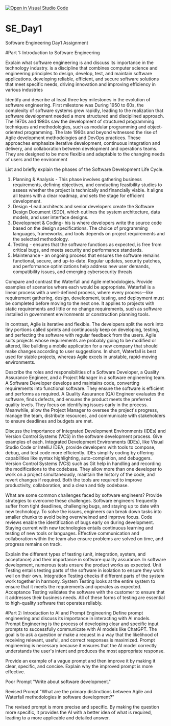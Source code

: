 [![Open in Visual Studio Code](https://classroom.github.com/assets/open-in-vscode-2e0aaae1b6195c2367325f4f02e2d04e9abb55f0b24a779b69b11b9e10269abc.svg)](https://classroom.github.com/online_ide?assignment_repo_id=19248989&assignment_repo_type=AssignmentRepo)
# SE_Day1
Software Engineering Day1 Assignment

#Part 1: Introduction to Software Engineering

Explain what software engineering is and discuss its importance in the technology industry.
is a discipline that combines computer science and engineering principles to design, develop, test, and maintain software applications.
developing reliable, efficient, and secure software solutions that meet specific needs, driving innovation and improving efficiency in various industries

Identify and describe at least three key milestones in the evolution of software engineering.
First milestone was During 1950 to 60s, the complexity of software systems grew rapidly, leading to the realization that software development needed a more structured and disciplined approach.
The 1970s and 1980s saw the development of structured programming techniques and methodologies, such as modular programming and object-oriented programming. 
The late 1990s and beyond witnessed the rise of Agile development methodologies and DevOps practices. These approaches emphasize iterative development, continuous integration and delivery, and collaboration between development and operations teams. They are designed to be more flexible and adaptable to the changing needs of users and the environment

List and briefly explain the phases of the Software Development Life Cycle.
1. Planning & Analysis - This phase involves gathering business requirements, defining objectives, and conducting feasibility studies to assess whether the project is technically and financially viable.
It aligns all teams with a clear roadmap, and sets the stage for efficient development.
2. Design -Lead architects and senior developers create the Software Design Document (SDD), which outlines the system architecture, data models, and user interface designs.
3. Development & Coding- his is where developers write the source code based on the design specifications. The choice of programming languages, frameworks, and tools depends on project requirements and the selected methodology.
4. Testing - ensures that the software functions as expected, is free from critical bugs, and meets security and performance standards.
5. Maintenance - an ongoing process that ensures the software remains functional, secure, and up-to-date. Regular updates, security patches, and performance optimizations help address new user demands, compatibility issues, and emerging cybersecurity threats

Compare and contrast the Waterfall and Agile methodologies. Provide examples of scenarios where each would be appropriate.
 Waterfall is a linear process with a well-defined process, where every process—like requirement gathering, design, development, testing, and deployment must be completed before moving to the next one. It applies to projects with static requirements and little or no change requirements, such as software installed in government environments or construction planning tools.

In contrast, Agile is iterative and flexible. The developers split the work into tiny portions called sprints and continuously keep on developing, testing, and perfecting the software with regular feedback from the users. Agile suits projects whose requirements are probably going to be modified or altered, like building a mobile application for a new company that should make changes according to user suggestions. In short, Waterfall is best used for stable projects, whereas Agile excels in unstable, rapid-moving environments.

Describe the roles and responsibilities of a Software Developer, a Quality Assurance Engineer, and a Project Manager in a software engineering team.
A Software Developer develops and maintains code, converting requirements into functional software. They ensure the software is efficient and performs as required. A Quality Assurance (QA) Engineer evaluates the software, finds defects, and ensures the product meets the preferred quality levels. They focus on identifying issues early in the process. Meanwhile, allow the Project Manager to oversee the project's progress, manage the team, distribute resources, and communicate with stakeholders to ensure deadlines and budgets are met.


Discuss the importance of Integrated Development Environments (IDEs) and Version Control Systems (VCS) in the software development process. Give examples of each.
Integrated Development Environments (IDEs), like Visual Studio Code or IntelliJ IDEA, provide developers with tools to compose, debug, and test code more efficiently. IDEs simplify coding by offering capabilities like syntax highlighting, auto-completion, and debuggers. Version Control Systems (VCS) such as Git help in handling and recording the modifications to the codebase. They allow more than one developer to work on a project simultaneously, maintain the history of the code, and revert changes if required. Both the tools are required to improve productivity, collaboration, and a clean and tidy codebase.


What are some common challenges faced by software engineers? Provide strategies to overcome these challenges.
Software engineers frequently suffer from tight deadlines, challenging bugs, and staying up to date with new technology. To solve the issues, engineers can break down tasks into smaller chunks to avoid being overwhelmed and improve focus. Code reviews enable the identification of bugs early on during development. Staying current with new technologies entails continuous learning and testing of new tools or languages. Effective communication and collaboration within the team also ensure problems are solved on time, and progress remains on track.

Explain the different types of testing (unit, integration, system, and acceptance) and their importance in software quality assurance.
In software development, numerous tests ensure the product works as expected. Unit Testing entails testing parts of the software in isolation to ensure they work well on their own. Integration Testing checks if different parts of the system work together in harmony. System Testing looks at the entire system to ensure that it meets the requirements and operates as expected. Acceptance Testing validates the software with the customer to ensure that it addresses their business needs. All of these forms of testing are essential to high-quality software that operates reliably.

#Part 2: Introduction to AI and Prompt Engineering
Define prompt engineering and discuss its importance in interacting with AI models.
Prompt Engineering is the process of developing clear and specific input prompts to successfully communicate with AI models like ChatGPT. The goal is to ask a question or make a request in a way that the likelihood of receiving relevant, useful, and correct responses is maximized. Prompt engineering is necessary because it ensures that the AI model correctly understands the user's intent and produces the most appropriate response.

Provide an example of a vague prompt and then improve it by making it clear, specific, and concise. Explain why the improved prompt is more effective.

Poor Prompt "Write about software development."

Revised Prompt "What are the primary distinctions between Agile and Waterfall methodologies in software development?"

The revised prompt is more precise and specific. By making the question more specific, it provides the AI with a better idea of what is required, leading to a more applicable and detailed answer.
